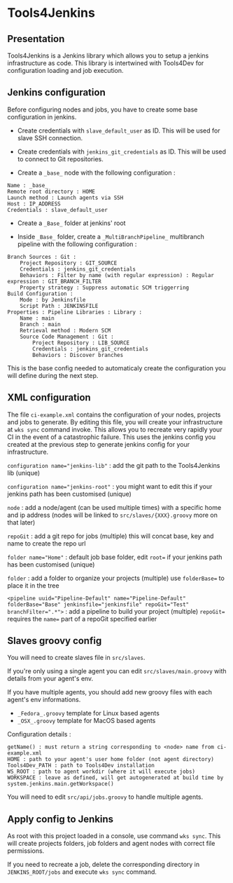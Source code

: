 # Tools4Jenkins

## Presentation

Tools4Jenkins is a Jenkins library which allows you to setup a jenkins infrastructure as code. This library is intertwined with Tools4Dev for configuration loading and job execution.

## Jenkins configuration

Before configuring nodes and jobs, you have to create some base configuration in jenkins.

- Create credentials with `slave_default_user` as ID. This will be used for slave SSH connection.

- Create credentials with `jenkins_git_credentials` as ID. This will be used to connect to Git repositories.

- Create a `_base_` node with the following configuration :
```
Name : _base_
Remote root directory : HOME
Launch method : Launch agents via SSH
Host : IP_ADDRESS
Credentials : slave_default_user
```

- Create a `_Base_` folder at jenkins' root

- Inside `_Base_` folder, create a `_MultiBranchPipeline_` multibranch pipeline with the following configuration :
```
Branch Sources : Git :
    Project Repository : GIT_SOURCE
    Credentials : jenkins_git_credentials
    Behaviors : Filter by name (with regular expression) : Regular expression : GIT_BRANCH_FILTER
    Property strategy : Suppress automatic SCM triggerring
Build Configuration :
    Mode : by Jenkinsfile
    Script Path	: JENKINSFILE
Properties : Pipeline Libraries : Library :
    Name : main
    Branch : main
    Retrieval method : Modern SCM
    Source Code Management : Git :
        Project Repository : LIB_SOURCE
        Credentials : jenkins_git_credentials
        Behaviors : Discover branches
```

This is the base config needed to automaticaly create the configuration you will define during the next step.

## XML configuration

The file `ci-example.xml` contains the configuration of your nodes, projects and jobs to generate.
By editing this file, you will create your infrastructure at `wks sync` command invoke.
This allows you to recreate very rapidly your CI in the event of a catastrophic failure.
This uses the jenkins config you created at the previous step to generate jenkins config for your infrastructure.

`configuration name="jenkins-lib"` : add the git path to the Tools4Jenkins lib (unique)

`configuration name="jenkins-root"` : you might want to edit this if your jenkins path has been customised (unique)

`node` : add a node/agent (can be used multiple times) with a specific home and ip address (nodes will be linked to `src/slaves/{XXX}.groovy` more on that later)

`repoGit` : add a git repo for jobs (multiple) this will concat base, key and name to create the repo url

`folder name="Home"` : default job base folder, edit `root=` if your jenkins path has been customised (unique)

`folder` : add a folder to organize your projects (multiple) use `folderBase=` to place it in the tree

`<pipeline uuid="Pipeline-Default" name="Pipeline-Default" folderBase="Base" jenkinsfile="jenkinsfile" repoGit="Test" branchFilter=".*">` : add a pipeline to build your project (multiple) `repoGit=` requires the `name=` part of a repoGit specified earlier

## Slaves groovy config

You will need to create slaves file in `src/slaves`.

If you're only using a single agent you can edit `src/slaves/main.groovy` with details from your agent's env.

If you have multiple agents, you should add new groovy files with each agent's env informations.

- `_Fedora_.groovy` template for Linux based agents
- `_OSX_.groovy` template for MacOS based agents

Configuration details :
```
getName() : must return a string corresponding to <node> name from ci-example.xml
HOME : path to your agent's user home folder (not agent directory)
Tools4Dev_PATH : path to Tools4Dev installation
WS_ROOT : path to agent workdir (where it will execute jobs)
WORKSPACE : leave as defined, will get autogenerated at build time by system.jenkins.main.getWorkspace()
```

You will need to edit `src/api/jobs.groovy` to handle multiple agents.

## Apply config to Jenkins

As root with this project loaded in a console, use command `wks sync`. This will create projects folders, job folders and agent nodes with correct file permissions.

If you need to recreate a job, delete the corresponding directory in `JENKINS_ROOT/jobs` and execute `wks sync` command.
